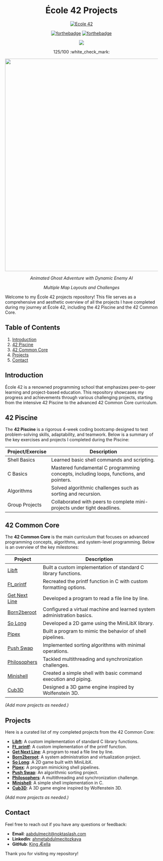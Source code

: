 
<div align="center">

  # École 42 Projects

  <p align="center"><a href="https://github.com/aabdulmecitz/Ecole-42" target="_blank"><img align="center" alt="Ecole 42" src="https://media3.giphy.com/media/v1.Y2lkPTc5MGI3NjExcDc1ZnRvdms1dGxuMnB4OG92OHFmNHUyOG54NHc5anY5OTYxaWV1YyZlcD12MV9pbnRlcm5hbF9naWZfYnlfaWQmY3Q9Zw/vZu2VmycJ890tP5IdH/giphy.gif"> </a></p>

  [![forthebadge](https://forthebadge.com/images/badges/made-with-c.svg)](https://forthebadge.com)
  [![forthebadge](https://forthebadge.com/images/badges/built-with-love.svg)](https://forthebadge.com)

  <a img src="https://img.shields.io/badge/circle-2-magenta?style=for-the-badge"/></a>
  <a img src="https://img.shields.io/badge/42-Evaluation-red?style=for-the-badge"/></a>

  <p align="center"><a href="https://https://42istanbul.com.tr/" target="_blank"><img src="https://img.shields.io/static/v1?label=&message=Istanbul&color=000&style=for-the-badge&logo=42""></a></p>

  <p align="center">125/100 :white_check_mark:</p>

  <img src="img/so_long_bonus.gif" width="700"/>
  
  *Animated Ghost Adventure with Dynamic Enemy AI*
  
  *Multiple Map Layouts and Challenges*
</div>

Welcome to my École 42 projects repository! This file serves as a comprehensive and aesthetic overview of all the projects I have completed during my journey at École 42, including the 42 Piscine and the 42 Common Core.

## Table of Contents
1. [Introduction](#introduction)
2. [42 Piscine](#42-piscine)
3. [42 Common Core](#42-common-core)
4. [Projects](#projects)
5. [Contact](#contact)

## Introduction
École 42 is a renowned programming school that emphasizes peer-to-peer learning and project-based education. This repository showcases my progress and achievements through various challenging projects, starting from the intensive 42 Piscine to the advanced 42 Common Core curriculum.

## 42 Piscine
The **42 Piscine** is a rigorous 4-week coding bootcamp designed to test problem-solving skills, adaptability, and teamwork. Below is a summary of the key exercises and projects I completed during the Piscine:

| **Project/Exercise**       | **Description**                                                                 |
|-----------------------------|---------------------------------------------------------------------------------|
| Shell Basics               | Learned basic shell commands and scripting.                                     |
| C Basics                   | Mastered fundamental C programming concepts, including loops, functions, and pointers. |
| Algorithms                 | Solved algorithmic challenges such as sorting and recursion.                    |
| Group Projects             | Collaborated with peers to complete mini-projects under tight deadlines.        |

## 42 Common Core
The **42 Common Core** is the main curriculum that focuses on advanced programming concepts, algorithms, and system-level programming. Below is an overview of the key milestones:

| **Project**                | **Description**                                                                 |
|-----------------------------|---------------------------------------------------------------------------------|
| [Libft](https://github.com/aabdulmecitz/42-Libft)                      | Built a custom implementation of standard C library functions.                  |
| [Ft_printf](https://github.com/aabdulmecitz/42-printf)              | Recreated the printf function in C with custom formatting options.              |
| [Get Next Line](https://github.com/aabdulmecitz/42-get-next-line)      | Developed a program to read a file line by line.                                |
| [Born2beroot](https://github.com/aabdulmecitz/42-Born2beroot)          | Configured a virtual machine and learned system administration basics.          |
| [So Long](https://github.com/aabdulmecitz/42-so_long)                  | Developed a 2D game using the MiniLibX library.                                 |
| [Pipex](https://github.com/aabdulmecitz/42-pipex)                      | Built a program to mimic the behavior of shell pipelines.                       |
| [Push Swap](https://github.com/aabdulmecitz/42-Push-Swap)              | Implemented sorting algorithms with minimal operations.                         |
| [Philosophers](https://github.com/aabdulmecitz/42-Philosophers)        | Tackled multithreading and synchronization challenges.                          |
| [Minishell](https://github.com/aliemirdinc/minishell)                 | Created a simple shell with basic command execution and piping.                 |
| [Cub3D](https://github.com/aabdulmecitz/42-cube3D)                         | Designed a 3D game engine inspired by Wolfenstein 3D.                           |

*(Add more projects as needed.)*

## Projects
Here is a curated list of my completed projects from the 42 Common Core:

- **[Libft](https://github.com/aabdulmecitz/42-Libft)**: A custom implementation of standard C library functions.
- **[Ft_printf](https://github.com/aabdulmecitz/42-printf)**: A custom implementation of the printf function.
- **[Get Next Line](https://github.com/aabdulmecitz/42-get-next-line)**: A program to read a file line by line.
- **[Born2beroot](https://github.com/aabdulmecitz/42-Born2beroot)**: A system administration and virtualization project.
- **[So Long](https://github.com/aabdulmecitz/42-so_long)**: A 2D game built with MiniLibX.
- **[Pipex](https://github.com/aabdulmecitz/42-pipex)**: A program mimicking shell pipelines.
- **[Push Swap](https://github.com/aabdulmecitz/42-Push-Swap)**: An algorithmic sorting project.
- **[Philosophers](https://github.com/aabdulmecitz/42-Philosophers)**: A multithreading and synchronization challenge.
- **[Minishell](https://github.com/aliemirdinc/minishell)**: A simple shell implementation in C.
- **[Cub3D](https://github.com/aabdulmecitz/42-cube3D)**: A 3D game engine inspired by Wolfenstein 3D.

*(Add more projects as needed.)*

## Contact
Feel free to reach out if you have any questions or feedback:
- **Email**: [aabdulmecit@noktaslash.com](mailto:aabdulmecit@noktaslash.com)
- **LinkedIn**: [ahmetabdulmecitozkaya](https://linkedin.com/in/ahmetabdulmecitozkaya)
- **GitHub**: [King Æella](https://github.com/aabdulmecitz)

Thank you for visiting my repository!
